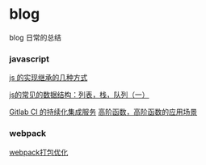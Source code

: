 # blog
blog 日常的总结



### javascript

<a href="https://github.com/dxfstart521/blog/issues/3">js 的实现继承的几种方式</a>

<a href="https://github.com/dxfstart521/blog/issues/1">js的常见的数据结构：列表，栈，队列（一）</a>

<a href="https://github.com/dxfstart521/blog/issues/5">Gitlab CI 的持续化集成服务</a>
<a href="https://github.com/dxfstart521/blog/issues/6">高阶函数，高阶函数的应用场景</a>

### webpack

<a href="https://github.com/dxfstart521/blog/issues/4">webpack打包优化 </a>

